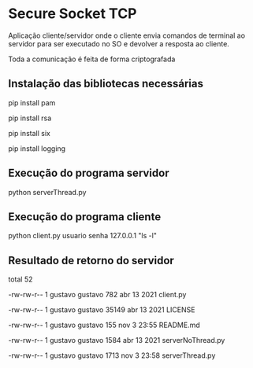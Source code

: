 # Secure Socket TCP
Aplicação cliente/servidor onde o cliente envia comandos de terminal ao servidor para ser executado no SO e devolver a resposta ao cliente.

Toda a comunicação é feita de forma criptografada
## Instalação das bibliotecas necessárias
pip install pam

pip install rsa

pip install six

pip install logging

## Execução do programa servidor
python serverThread.py

## Execução do programa cliente
python client.py usuario senha 127.0.0.1 "ls -l"

## Resultado de retorno do servidor
total 52

-rw-rw-r-- 1 gustavo gustavo   782 abr 13  2021 client.py

-rw-rw-r-- 1 gustavo gustavo 35149 abr 13  2021 LICENSE

-rw-rw-r-- 1 gustavo gustavo   155 nov  3 23:55 README.md

-rw-rw-r-- 1 gustavo gustavo  1584 abr 13  2021 serverNoThread.py

-rw-rw-r-- 1 gustavo gustavo  1713 nov  3 23:58 serverThread.py
